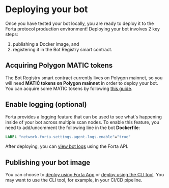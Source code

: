 # Deploying your bot

Once you have tested your bot locally, you are ready to deploy it to the Forta protocol production environment! Deploying your bot involves 2 key steps:

1. publishing a Docker image, and
2. registering it in the Bot Registry smart contract.

## Acquiring Polygon MATIC tokens

The Bot Registry smart contract currently lives on Polygon mainnet, so you will need **MATIC tokens on Polygon mainnet** in order to deploy your bot. You can acquire some MATIC tokens by following [this guide](matic.md).

## Enable logging (optional)

Forta provides a logging feature that can be used to see what's happening inside of your bot across multiple scan nodes. To enable this feature, you need to add/uncomment the following line in the bot **Dockerfile**:

```Dockerfile
LABEL "network.forta.settings.agent-logs.enable"="true"
```

After deploying, you can [view bot logs](maintaining.md#viewing-bot-logs) using the Forta API.

## Publishing your bot image

You can choose to [deploy using Forta App](deploying-app.md) or [deploy using the CLI tool](deploying-cli.md). You may want to use the CLI tool, for example, in your CI/CD pipeline.
